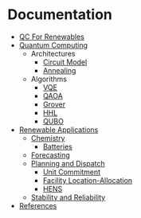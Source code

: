 Documentation
=============

* [QC For Renewables](../index.md)
* [Quantum Computing](quantum/index.md)
  * Architectures
    * [Circuit Model](quantum/architectures/circuit.md)
    * [Annealing](quantum/architectures/annealing.md)
  * Algorithms
    * [VQE](quantum/algorithms/vqe.md)
    * [QAOA](quantum/algorithms/qaoa.md)
    * [Grover](quantum/algorithms/grover.md)
    * [HHL](quantum/algorithms/hhl.md)
    * [QUBO](quantum/algorithms/qubo.md)
* [Renewable Applications](applications/index.md)
  * [Chemistry](applications/chemistry.md)
    * [Batteries](applications/battery.md)
  * [Forecasting](applications/forecasting.md)
  * [Planning and Dispatch](applications/planning.md)
    * [Unit Commitment](applications/uc.md)
    * [Facility Location-Allocation](applications/facilities.md)
    * [HENS](applications/hens.md)
  * [Stability and Reliability](applications/stability.md)
* [References](references.md)
